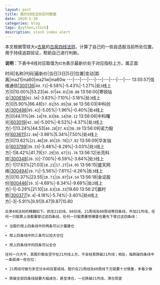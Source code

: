 ```yaml
---
layout: post
title: 股价四线法则实时数据
date: 2020-5-10
categories: blog
tags: [python,stock]
description: stock index alert
---
```



本文根据雪球大v[古泉](https://xueqiu.com/u/7148646888)的[古泉四线法则](https://xueqiu.com/7148646888/130498192)，计算了自己的一些自选股当前所处位置，用于持续追踪验证，帮助自己进行判断。

**说明**：下表中4线对应取值为`红色`表示最新价处于对应指标上方，属正面

时间|名称|代码|最新价|当日|3日|5日|位置|变动|距离|ma21|ma60|ma21w|ma60w
---|---|---|---|---|---|---|---|---
13:55:57|信维通信|[300136](https://xueqiu.com/S/SZ300136)|`49.71`|-6.58%|-5.43%|-1.27%|处`3`线上方|0|10.00%|53.23|`46.97`|`44.01`|`38.88`
13:56:00|寒锐钴业|[300618](https://xueqiu.com/S/SZ300618)|`62.56`|-3.83%|-7.10%|-3.18%|处`3`线上方|0|5.90%|66.48|`57.01`|`55.05`|`58.90`
13:56:03|中科创达|[300496](https://xueqiu.com/S/SZ300496)|`95.42`|-5.05%|-1.96%|-0.40%|处`4`线上方|0|44.11%|`89.14`|`70.83`|`66.14`|`50.12`
13:56:06|中科曙光|[603019](https://xueqiu.com/S/SH603019)|`42.38`|-5.00%|-8.52%|-4.37%|处`3`线上方|-1|13.24%|44.53|`40.28`|`37.61`|`30.30`
13:56:09|诺力股份|[603611](https://xueqiu.com/S/SH603611)|`22.66`|-3.98%|5.34%|7.50%|处`4`线上方|0|13.62%|`21.86`|`20.85`|`19.70`|`17.82`
13:56:09|华友钴业|[603799](https://xueqiu.com/S/SH603799)|`39.33`|-3.48%|-8.29%|-3.03%|处`3`线上方|-1|8.42%|41.79|`37.29`|`35.67`|`31.76`
13:56:12|长亮科技|[300348](https://xueqiu.com/S/SZ300348)|`20.32`|-7.00%|-6.59%|-3.84%|处`3`线上方|-1|17.63%|21.03|`18.21`|`17.27`|`14.05`
13:56:15|盛天网络|[300494](https://xueqiu.com/S/SZ300494)|`19.71`|-5.56%|-7.61%|-4.26%|处`3`线上方|0|10.37%|23.55|`18.71`|`16.87`|`14.54`
13:56:18|金证股份|[600446](https://xueqiu.com/S/SH600446)|`19.3`|-4.69%|-8.34%|-9.69%|处`2`线上方|-1|-0.29%|21.10|`18.63`|`18.33`|19.60
13:56:21|赢时胜|[300377](https://xueqiu.com/S/SZ300377)|`9.4`|-4.18%|-5.74%|-3.40%|处`0`线上方|-3|-5.91%|9.91|9.47|9.87|10.80

```
古泉4线法则的精髓如下。抓住21日线、60日线、21周线及60周线等四条线，外加21月线，任何一只股票上涨都要穿过这四条线，任何一只股票要想爆雷也要先下穿过这四条线：

+ 当股价爬上四条线中的两条可以少量建仓

+ 爬上四条线中的三条可以加大仓位

+ 爬上四条线中的四条可以全仓

任何一只大牛，其股价都会坚守在21月线上方，不会轻易跌破21月线；相反，每跌破四条线中一条就减一些仓位：

+ 21周线可做为多空分水岭及警戒线，股价在21周线及60周线下方就要十分慎重，多看少做

+ 跌破全部四条线就要大幅减仓，甚至清仓，一旦跌破21月线，清仓观望
```